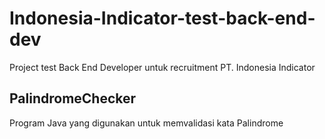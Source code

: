 # Indonesia-Indicator-test-back-end-dev
Project test Back End Developer untuk recruitment PT. Indonesia Indicator

## PalindromeChecker
Program Java yang digunakan untuk memvalidasi kata Palindrome

